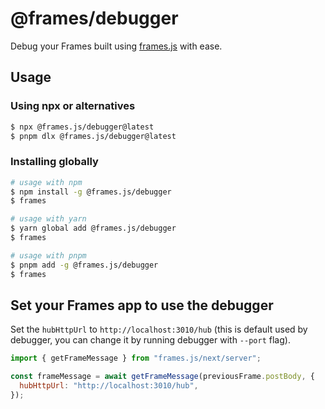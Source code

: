# @frames/debugger

Debug your Frames built using [frames.js](https://framesjs.org) with ease.

## Usage

### Using npx or alternatives

```sh
$ npx @frames.js/debugger@latest
$ pnpm dlx @frames.js/debugger@latest
```

### Installing globally

```sh
# usage with npm
$ npm install -g @frames.js/debugger
$ frames

# usage with yarn
$ yarn global add @frames.js/debugger
$ frames

# usage with pnpm
$ pnpm add -g @frames.js/debugger
$ frames
```

## Set your Frames app to use the debugger

Set the `hubHttpUrl` to `http://localhost:3010/hub` (this is default used by debugger, you can change it by running debugger with `--port` flag).

```js
import { getFrameMessage } from "frames.js/next/server";

const frameMessage = await getFrameMessage(previousFrame.postBody, {
  hubHttpUrl: "http://localhost:3010/hub",
});
```
